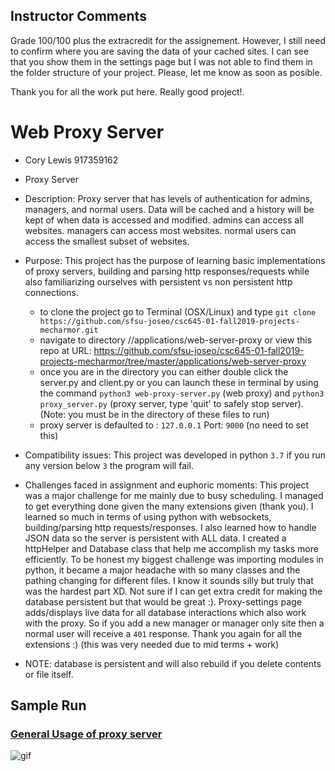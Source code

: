 ## Instructor Comments

Grade 100/100 plus the extracredit for the assignement. However, I still need to confirm where you are saving the data of your cached sites. I can see that you show them in the settings page but I was not able to find them in the folder structure of your project. Please, let me know as soon as posible. 

Thank you for all the work put here. Really good project!. 

# Web Proxy Server

- Cory Lewis 917359162

- Proxy Server
- Description: Proxy server that has levels of authentication for admins, managers, and normal users. Data will be cached and a history will be kept of when data is accessed and modified. admins can access all websites. managers can access most websites. normal users can access the smallest subset of websites.
- Purpose: This project has the purpose of learning basic implementations of proxy servers, building and parsing http responses/requests while also familiarizing ourselves with persistent vs non persistent http connections.

  - to clone the project go to Terminal (OSX/Linux) and type `git clone https://github.com/sfsu-joseo/csc645-01-fall2019-projects-mecharmor.git`
  - navigate to directory //applications/web-server-proxy or view this repo at URL: https://github.com/sfsu-joseo/csc645-01-fall2019-projects-mecharmor/tree/master/applications/web-server-proxy
  - once you are in the directory you can either double click the server.py and client.py or you can launch these in terminal by using the command
    `python3 web-proxy-server.py` (web proxy) and `python3 proxy_server.py` (proxy server, type 'quit' to safely stop server). (Note: you must be in the directory of these files to run)
  - proxy server is defaulted to : `127.0.0.1` Port: `9000` (no need to set this)

- Compatibility issues: This project was developed in python `3.7` if you run any version below `3` the program will fail.
- Challenges faced in assignment and euphoric moments:
  This project was a major challenge for me mainly due to busy scheduling. I managed to get everything done given the many extensions given (thank you). I learned so much in terms of using python with websockets, building/parsing http requests/responses. I also learned how to handle JSON data so the server is persistent with ALL data. I created a httpHelper and Database class that help me accomplish my tasks more efficiently. To be honest my biggest challenge was importing modules in python, it became a major headache with so many classes and the pathing changing for different files. I know it sounds silly but truly that was the hardest part XD. Not sure if I can get extra credit for making the database persistent but that would be great :). Proxy-settings page adds/displays live data for all database interactions which also work with the proxy. So if you add a new manager or manager only site then a normal user will receive a `401` response. Thank you again for all the extensions :) (this was very needed due to mid terms + work)

- NOTE: database is persistent and will also rebuild if you delete contents or file itself.

## Sample Run

### [General Usage of proxy server](https://github.com/sfsu-joseo/csc645-01-fall2019-projects-mecharmor/blob/master/applications/web-server-proxy/test_run.gif)

![gif](https://github.com/sfsu-joseo/csc645-01-fall2019-projects-mecharmor/blob/master/applications/web-server-proxy/test_run.gif)
